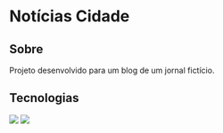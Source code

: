 <h1>Notícias Cidade</h1>

<h2> Sobre</h2>
<p>Projeto desenvolvido para um blog de um jornal fictício.</p>

##  Tecnologias
<div>
  <img src="https://img.shields.io/badge/HTML-239120?style=for-the-badge&logo=html5&logoColor=white"> <!-- Badge HTML -->
  <img src="https://img.shields.io/badge/CSS-239120?&style=for-the-badge&logo=css3&logoColor=white"> <!-- Badge CSS -->
</div>
